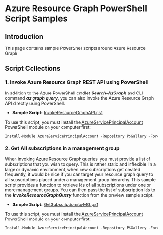 # Azure Resource Graph PowerShell Script Samples
## Introduction
This page contains sample PowerShell scripts around Azure Resource Graph

## Script Collections
### 1. Invoke Azure Resource Graph REST API using PowerShell
In addition to the Azure PowerShell cmdlet ***Search-AzGraph*** and CLI command ***az graph query***, you can also invoke the Azure Resource Graph API directly using PowerShell.

* **Sample Script:** [InvokeResourceGraphAPI.ps1](../Scripts/InvokeResourceGraphAPI.ps1)

To use this script, you must install the [AzureServicePrincipalAccount](https://www.powershellgallery.com/packages/AzureServicePrincipalAccount/) PowerShell module on your computer first:
~~~PowerShell
Install-Module AzureServicePrincipalAccount -Repository PSGallery -Force
~~~

### 2. Get All subscriptions in a management group
When invoking Azure Resource Graph queries, you must provide a list of subscriptions that you wish to query. This is rather static and inflexible. In a large or dynamic environment, when new subscriptions get created frequently, it would be nice if you can target your resource graph query to all subscriptions placed under a management group hierarchy.
This sample script provides a function to retrieve Ids of all subscriptions under one or more management groups. You can then pass the list of subscription Ids to the ***InvokeResourceGraphQuery*** function from the preview sample script.

* **Sample Script:** [GetSubscriptionsbyMG.ps1](../Scripts/GetSubscriptionsbyMG.ps1)

To use this script, you must install the [AzureServicePrincipalAccount](https://www.powershellgallery.com/packages/AzureServicePrincipalAccount/) PowerShell module on your computer first:
~~~PowerShell
Install-Module AzureServicePrincipalAccount -Repository PSGallery -Force
~~~